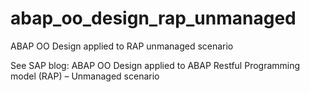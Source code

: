 # abap_oo_design_rap_unmanaged
ABAP OO Design applied to RAP unmanaged scenario

See SAP blog: ABAP OO Design applied to ABAP Restful Programming model (RAP) – Unmanaged scenario
